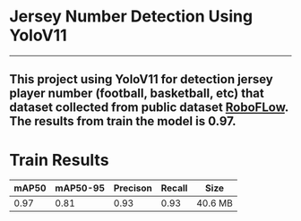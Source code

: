 # Jersey Number Detection Using YoloV11
---

This project using YoloV11 for detection jersey player number (football, basketball, etc) that dataset collected 
from public dataset [RoboFLow](https://universe.roboflow.com/flashxyz/jerseydetection). The results from train
the model is 0.97.
---

# Train Results
|mAP50|mAP50-95|Precison|Recall|  Size  |
|-----|--------|--------|------|--------|
| 0.97|  0.81  |  0.93  | 0.93 |40.6 MB |
